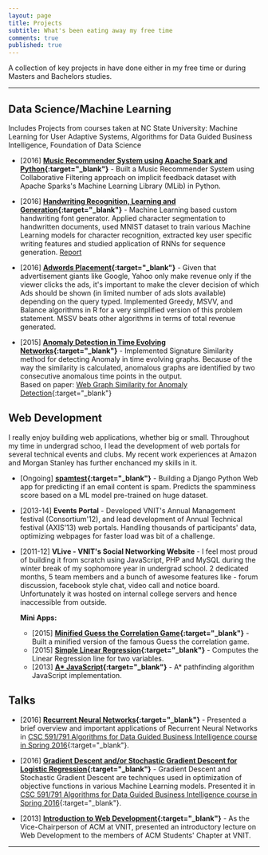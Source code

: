 ```yaml
---
layout: page
title: Projects
subtitle: What's been eating away my free time
comments: true
published: true
---
```


A collection of key projects in have done either in my free time or during Masters and Bachelors studies. 

---

## Data Science/Machine Learning

Includes Projects from courses taken at NC State University: Machine Learning for User Adaptive Systems, Algorithms for Data Guided Business Intelligence, Foundation of Data Science

-  [2016] **[Music Recommender System using Apache Spark and Python](https://github.com/shahrajat/Data-Science/tree/master/music-recommender){:target="_blank"}** - Built a Music Recommender System using Collaborative Filtering approach on implicit feedback dataset with Apache Sparks's Machine Learning Library (MLib) in Python.

-  [2016] **[Handwriting Recognition, Learning and Generation](https://github.com/shahrajat/Data-Science/tree/master/music-recommender){:target="_blank"}** - Machine Learning based custom handwriting font generator. Applied character segmentation to handwritten documents, used MNIST dataset to train various Machine Learning models for character recognition, extracted key user specific writing features and studied application of RNNs for sequence generation.
[Report](http://shahrajat.github.io/assets/CSC_591_ML_Handwriting.pdf)

-  [2016] **[Adwords Placement](https://github.com/shahrajat/Data-Science/tree/master/adwords-placement){:target="_blank"}** - Given that advertisement giants like Google, Yahoo only make revenue only if the viewer clicks the ads, it's important to make the clever decision of which Ads should be shown (in limited number of ads slots available) depending on the query typed. Implemented Greedy, MSVV, and Balance algorithms in R for a very simplified version of this problem statement. MSSV beats other algorithms in terms of total revenue generated.

-  [2015] **[Anomaly Detection in Time Evolving Networks](https://github.com/shahrajat/Data-Science/tree/master/anomaly-detection){:target="_blank"}** - Implemented Signature Similarity method for detecting Anomaly in time evolving graphs.  Because of the way the similarity is calculated, anomalous graphs are identified by two consecutive anomalous time points in the output.<br/>
Based on paper: [Web Graph Similarity for Anomaly Detection](http://ilpubs.stanford.edu:8090/836/2/webgraph_similarity.pdf){:target="_blank"}

## Web Development

I really enjoy building web applications, whether big or small. Throughout my time in undergrad schoo, I lead the development of web portals for several technical events and clubs. My recent work experiences at Amazon and Morgan Stanley has further enchanced my skills in it.

- [Ongoing] **[spamtest](https://spamtest.herokuapp.com/){:target="_blank"}** - Building a Django Python Web app for predicting if an email content is spam. Predicts the spamminess score based on a ML model pre-trained on huge dataset.

- [2013-14] **Events Portal** - Developed VNIT's Annual Management festival (Consortium'12), and lead development of Annual Technical festival (AXIS'13) web portals. Handling thousands of participants' data, optimizing webpages for faster load was bit of a challenge.

- [2011-12] **VLive - VNIT's Social Networking Website** - I feel most proud of building it from scratch using JavaScript, PHP and MySQL during the winter break of my sophomore year in undergrad school. 2 dedicated months, 5 team members and a bunch of awesome features like - forum discussion, facebook style chat, video call and notice board. Unfortunately it was hosted on internal college servers and hence inaccessible from outside.

    **Mini Apps:**
    
     - [2015] **[Minified Guess the Correlation Game](http://shahrajat.com/assets/apps/guess-the-correlation.html?#){:target="_blank"}** - Built a minified version of the famous Guess the correlation game.
     - [2015] **[Simple Linear Regression](http://shahrajat.com/assets/apps/simple-linear-regression.html?#){:target="_blank"}** - Computes the Linear Regression line for two variables.
     - [2013] **[A* JavaScript](http://shahrajat.com/assets/apps/astar.html){:target="_blank"}** - A* pathfinding algorithm JavaScript implementation.

## Talks

- [2016] **[Recurrent Neural Networks](https://docs.google.com/presentation/d/1-Y3rc-Y1jryat7kkzpZStoprk2dc4fVnpmezkAcrv-c/pub?start=false&loop=false&delayms=10000&slide=id.g11048b17a6_0_51){:target="_blank"}** - Presented a brief overview and important applications of Recurrent Neural Networks in [CSC 591/791 Algorithms for Data Guided Business Intelligence course in Spring 2016](https://engineeringonline.ncsu.edu/onlinecourses/coursemarketing/SPR-2016/CSC591-791.html){:target="_blank"}.

- [2016] **[Gradient Descent and/or Stochastic Gradient Descent for Logistic Regression](https://docs.google.com/presentation/d/1ViSaw_DzYXfKMjt6JBoN1RbgIRVCkNj2q5XAG3wjPFU/pub?start=false&loop=false&delayms=10000){:target="_blank"}** - Gradient Descent and Stochastic Gradient Descent are techniques used in optimization of objective functions in various Machine Learning models. Presented it in [CSC 591/791 Algorithms for Data Guided Business Intelligence course in Spring 2016](https://engineeringonline.ncsu.edu/onlinecourses/coursemarketing/SPR-2016/CSC591-791.html){:target="_blank"}.

- [2013] 
**[Introduction to Web Development](http://www.slideshare.net/rajatsshah/introduction-to-web-designing){:target="_blank"}** - As the Vice-Chairperson of ACM at VNIT, presented an introductory lecture on Web Development to the members of ACM Students' Chapter at VNIT.


---
